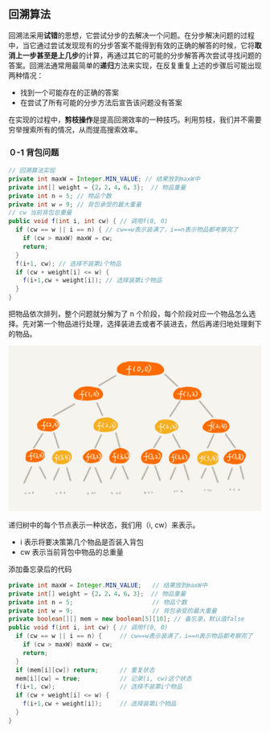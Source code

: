 回溯算法
-------------

回溯法采用**试错**的思想，它尝试分步的去解决一个问题。在分步解决问题的过程中，当它通过尝试发现现有的分步答案不能得到有效的正确的解答的时候，它将**取消上一步甚至是上几步**的计算，再通过其它的可能的分步解答再次尝试寻找问题的答案。回溯法通常用最简单的**递归**方法来实现，在反复重复上述的步骤后可能出现两种情况：

- 找到一个可能存在的正确的答案
- 在尝试了所有可能的分步方法后宣告该问题没有答案

在实现的过程中，**剪枝操作**是提高回溯效率的一种技巧。利用剪枝，我们并不需要穷举搜索所有的情况，从而提高搜索效率。

### ０-1 背包问题

```java
// 回溯算法实现
private int maxW = Integer.MIN_VALUE; // 结果放到maxW中
private int[] weight = {2，2，4，6，3};  // 物品重量
private int n = 5; // 物品个数
private int w = 9; // 背包承受的最大重量
// cw 当前背包总重量
public void f(int i, int cw) { // 调用f(0, 0)
  if (cw == w || i == n) { // cw==w表示装满了，i==n表示物品都考察完了
    if (cw > maxW) maxW = cw;
    return;
  }
  f(i+1, cw); // 选择不装第i个物品
  if (cw + weight[i] <= w) {
    f(i+1,cw + weight[i]); // 选择装第i个物品
  }
}
```

把物品依次排列，整个问题就分解为了 n 个阶段，每个阶段对应一个物品怎么选择。先对第一个物品进行处理，选择装进去或者不装进去，然后再递归地处理剩下的物品。

![img](images/42ca6cec4ad034fc3e5c0605fbacecea.jpg)

递归树中的每个节点表示一种状态，我们用（i, cw）来表示。

- i 表示将要决策第几个物品是否装入背包
- cw 表示当前背包中物品的总重量

添加备忘录后的代码

```java
private int maxW = Integer.MIN_VALUE;   // 结果放到maxW中
private int[] weight = {2，2，4，6，3};  // 物品重量
private int n = 5;                      // 物品个数
private int w = 9;                      // 背包承受的最大重量
private boolean[][] mem = new boolean[5][10]; // 备忘录，默认值false
public void f(int i, int cw) { // 调用f(0, 0)
  if (cw == w || i == n) {     // cw==w表示装满了，i==n表示物品都考察完了
    if (cw > maxW) maxW = cw;
    return;
  }
  if (mem[i][cw]) return;      // 重复状态
  mem[i][cw] = true;           // 记录(i, cw)这个状态
  f(i+1, cw);                  // 选择不装第i个物品
  if (cw + weight[i] <= w) {
    f(i+1,cw + weight[i]);     // 选择装第i个物品
  }
}
```


